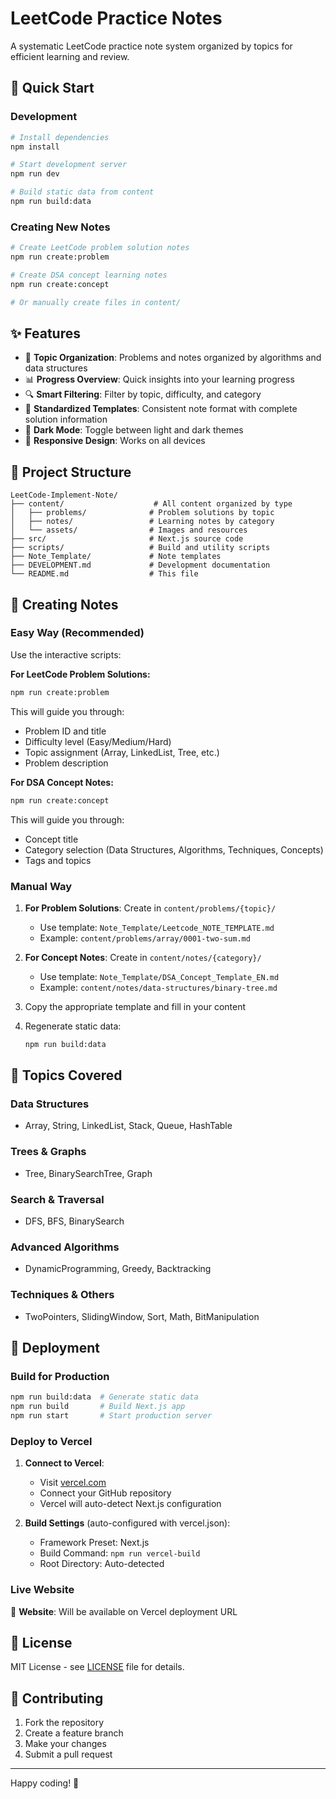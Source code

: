 # LeetCode Practice Notes

A systematic LeetCode practice note system organized by topics for efficient learning and review.

## 🚀 Quick Start

### Development

```bash
# Install dependencies
npm install

# Start development server
npm run dev

# Build static data from content
npm run build:data
```

### Creating New Notes

```bash
# Create LeetCode problem solution notes
npm run create:problem

# Create DSA concept learning notes  
npm run create:concept

# Or manually create files in content/
```

## ✨ Features

- 📁 **Topic Organization**: Problems and notes organized by algorithms and data structures
- 📊 **Progress Overview**: Quick insights into your learning progress
- 🔍 **Smart Filtering**: Filter by topic, difficulty, and category
- 📝 **Standardized Templates**: Consistent note format with complete solution information
- 🌙 **Dark Mode**: Toggle between light and dark themes
- 📱 **Responsive Design**: Works on all devices

## 📁 Project Structure

```
LeetCode-Implement-Note/
├── content/                    # All content organized by type
│   ├── problems/              # Problem solutions by topic
│   ├── notes/                 # Learning notes by category
│   └── assets/                # Images and resources
├── src/                       # Next.js source code
├── scripts/                   # Build and utility scripts
├── Note_Template/             # Note templates
├── DEVELOPMENT.md             # Development documentation
└── README.md                  # This file
```

## 📝 Creating Notes

### Easy Way (Recommended)

Use the interactive scripts:

**For LeetCode Problem Solutions:**
```bash
npm run create:problem
```

This will guide you through:
- Problem ID and title
- Difficulty level (Easy/Medium/Hard)
- Topic assignment (Array, LinkedList, Tree, etc.)
- Problem description

**For DSA Concept Notes:**
```bash
npm run create:concept
```

This will guide you through:
- Concept title
- Category selection (Data Structures, Algorithms, Techniques, Concepts)
- Tags and topics

### Manual Way

1. **For Problem Solutions**: Create in `content/problems/{topic}/`
   - Use template: `Note_Template/Leetcode_NOTE_TEMPLATE.md`
   - Example: `content/problems/array/0001-two-sum.md`

2. **For Concept Notes**: Create in `content/notes/{category}/`
   - Use template: `Note_Template/DSA_Concept_Template_EN.md`
   - Example: `content/notes/data-structures/binary-tree.md`

3. Copy the appropriate template and fill in your content

4. Regenerate static data:
   ```bash
   npm run build:data
   ```

## 🎯 Topics Covered

### Data Structures
- Array, String, LinkedList, Stack, Queue, HashTable

### Trees & Graphs  
- Tree, BinarySearchTree, Graph

### Search & Traversal
- DFS, BFS, BinarySearch

### Advanced Algorithms
- DynamicProgramming, Greedy, Backtracking

### Techniques & Others
- TwoPointers, SlidingWindow, Sort, Math, BitManipulation

## 🚀 Deployment

### Build for Production

```bash
npm run build:data  # Generate static data
npm run build       # Build Next.js app
npm run start       # Start production server
```

### Deploy to Vercel

1. **Connect to Vercel**:
   - Visit [vercel.com](https://vercel.com)
   - Connect your GitHub repository
   - Vercel will auto-detect Next.js configuration

2. **Build Settings** (auto-configured with vercel.json):
   - Framework Preset: Next.js
   - Build Command: `npm run vercel-build`
   - Root Directory: Auto-detected

### Live Website

📱 **Website**: Will be available on Vercel deployment URL

## 📄 License

MIT License - see [LICENSE](LICENSE) file for details.

## 🤝 Contributing

1. Fork the repository
2. Create a feature branch
3. Make your changes
4. Submit a pull request

---

Happy coding! 🎯
